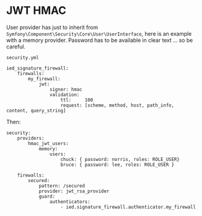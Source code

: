 JWT HMAC
=========================================

User provider has just to inherit from `Symfony\Component\Security\Core\User\UserInterface`, here is an example with a memory provider.
Password has to be available in clear text ... so be careful.

`security.yml`

```
ied_signature_firewall:
    firewalls:
        my_firewall:
            jwt:
                signer: hmac
                validation:
                    ttl:     100
                    request: [scheme, method, host, path_info, content, query_string]
```

Then:

```
security:
    providers:
        hmac_jwt_users:
            memory:
                users:
                    chuck: { password: norris, roles: ROLE_USER}
                    bruce: { password: lee, roles: ROLE_USER }

    firewalls:
        secured:
            pattern: /secured
            provider: jwt_rsa_provider
            guard:
                authenticators:
                    - ied.signature_firewall.authenticator.my_firewall
```
